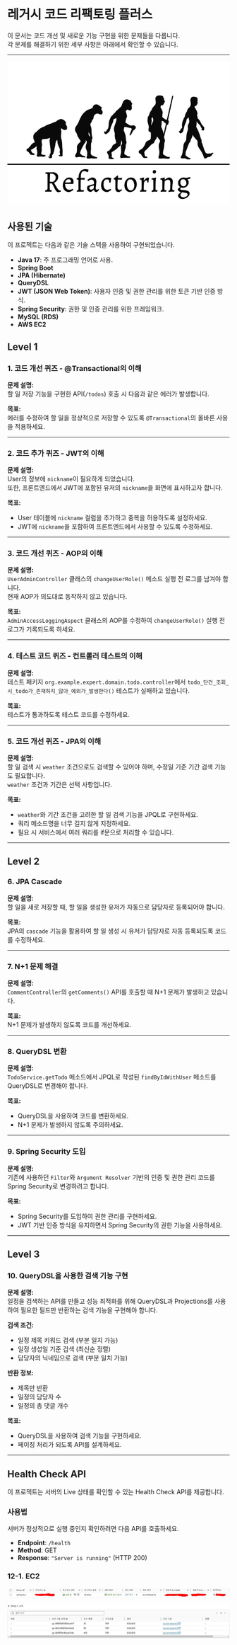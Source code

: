 # 레거시 코드 리팩토링 플러스

이 문서는 코드 개선 및 새로운 기능 구현을 위한 문제들을 다룹니다.  
각 문제를 해결하기 위한 세부 사항은 아래에서 확인할 수 있습니다.

---

![refactoring](./src/main/resources/static/images/img_2.png)

## 사용된 기술

이 프로젝트는 다음과 같은 기술 스택을 사용하여 구현되었습니다.
- **Java 17**: 주 프로그래밍 언어로 사용.
- **Spring Boot**
- **JPA (Hibernate)**
- **QueryDSL**
- **JWT (JSON Web Token)**: 사용자 인증 및 권한 관리를 위한 토큰 기반 인증 방식.
- **Spring Security**: 권한 및 인증 관리를 위한 프레임워크.
- **MySQL (RDS)**
- **AWS EC2**

## Level 1

### 1. 코드 개선 퀴즈 - @Transactional의 이해

**문제 설명:**  
할 일 저장 기능을 구현한 API(`/todos`) 호출 시 다음과 같은 에러가 발생합니다.

**목표:**  
에러를 수정하여 할 일을 정상적으로 저장할 수 있도록 `@Transactional`의 올바른 사용을 적용하세요.

---

### 2. 코드 추가 퀴즈 - JWT의 이해

**문제 설명:**  
User의 정보에 `nickname`이 필요하게 되었습니다.  
또한, 프론트엔드에서 JWT에 포함된 유저의 `nickname`을 화면에 표시하고자 합니다.

**목표:**
- User 테이블에 `nickname` 컬럼을 추가하고 중복을 허용하도록 설정하세요.
- JWT에 `nickname`을 포함하여 프론트엔드에서 사용할 수 있도록 수정하세요.

---

### 3. 코드 개선 퀴즈 - AOP의 이해

**문제 설명:**  
`UserAdminController` 클래스의 `changeUserRole()` 메소드 실행 전 로그를 남겨야 합니다.  
현재 AOP가 의도대로 동작하지 않고 있습니다.

**목표:**  
`AdminAccessLoggingAspect` 클래스의 AOP를 수정하여 `changeUserRole()` 실행 전 로그가 기록되도록 하세요.

---

### 4. 테스트 코드 퀴즈 - 컨트롤러 테스트의 이해

**문제 설명:**  
테스트 패키지 `org.example.expert.domain.todo.controller`에서 `todo_단건_조회_시_todo가_존재하지_않아_예외가_발생한다()` 테스트가 실패하고 있습니다.

**목표:**  
테스트가 통과하도록 테스트 코드를 수정하세요.

---

### 5. 코드 개선 퀴즈 - JPA의 이해

**문제 설명:**  
할 일 검색 시 `weather` 조건으로도 검색할 수 있어야 하며, 수정일 기준 기간 검색 기능도 필요합니다.  
`weather` 조건과 기간은 선택 사항입니다.

**목표:**
- `weather`와 기간 조건을 고려한 할 일 검색 기능을 JPQL로 구현하세요.
- 쿼리 메소드명을 너무 길지 않게 지정하세요.
- 필요 시 서비스에서 여러 쿼리를 if문으로 처리할 수 있습니다.

---

## Level 2

### 6. JPA Cascade

**문제 설명:**  
할 일을 새로 저장할 때, 할 일을 생성한 유저가 자동으로 담당자로 등록되어야 합니다.

**목표:**  
JPA의 `cascade` 기능을 활용하여 할 일 생성 시 유저가 담당자로 자동 등록되도록 코드를 수정하세요.

---

### 7. N+1 문제 해결

**문제 설명:**  
`CommentController`의 `getComments()` API를 호출할 때 N+1 문제가 발생하고 있습니다.

**목표:**  
N+1 문제가 발생하지 않도록 코드를 개선하세요.

---

### 8. QueryDSL 변환

**문제 설명:**  
`TodoService.getTodo` 메소드에서 JPQL로 작성된 `findByIdWithUser` 메소드를 QueryDSL로 변경해야 합니다.

**목표:**
- QueryDSL을 사용하여 코드를 변환하세요.
- N+1 문제가 발생하지 않도록 주의하세요.

---

### 9. Spring Security 도입

**문제 설명:**  
기존에 사용하던 `Filter`와 `Argument Resolver` 기반의 인증 및 권한 관리 코드를 Spring Security로 변경하려고 합니다.

**목표:**
- Spring Security를 도입하여 권한 관리를 구현하세요.
- JWT 기반 인증 방식을 유지하면서 Spring Security의 권한 기능을 사용하세요.

---

## Level 3

### 10. QueryDSL을 사용한 검색 기능 구현

**문제 설명:**  
일정을 검색하는 API를 만들고 성능 최적화를 위해 QueryDSL과 Projections를 사용하여 필요한 필드만 반환하는 검색 기능을 구현해야 합니다.

**검색 조건:**
- 일정 제목 키워드 검색 (부분 일치 가능)
- 일정 생성일 기준 검색 (최신순 정렬)
- 담당자의 닉네임으로 검색 (부분 일치 가능)

**반환 정보:**
- 제목만 반환
- 일정의 담당자 수
- 일정의 총 댓글 개수

**목표:**
- QueryDSL을 사용하여 검색 기능을 구현하세요.
- 페이징 처리가 되도록 API를 설계하세요.

---

## Health Check API

이 프로젝트는 서버의 Live 상태를 확인할 수 있는 Health Check API를 제공합니다.

### 사용법

서버가 정상적으로 실행 중인지 확인하려면 다음 API를 호출하세요.

- **Endpoint**: `/health`
- **Method**: GET
- **Response**: `"Server is running"` (HTTP 200)

### 12-1. EC2

![EC2 캡처](./src/main/resources/static/images/img_1.png)

![보안 그룹](./src/main/resources/static/images/img.png)
